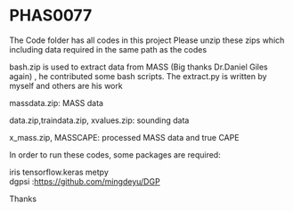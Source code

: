 # PHAS0077

The Code folder has all codes in this project
Please unzip these zips which including data required in the same path as the codes

bash.zip is used to extract data from MASS (Big thanks Dr.Daniel Giles again) , he contributed some bash scripts. The extract.py is written by myself and others are his work

massdata.zip: MASS data

data.zip,traindata.zip, xvalues.zip: sounding data

x_mass.zip, MASSCAPE: processed MASS data and true CAPE

In order to run these codes, some packages are required:

iris
tensorflow.keras
metpy  
dgpsi :https://github.com/mingdeyu/DGP


Thanks
